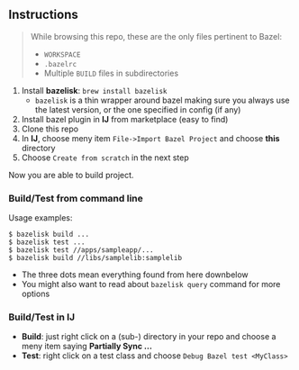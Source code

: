 ## Instructions

> While browsing this repo, these are the only files pertinent to Bazel:
> - `WORKSPACE`
> - `.bazelrc`
> - Multiple `BUILD` files in subdirectories

1. Install **bazelisk**: `brew install bazelisk`
    -  `bazelisk` is a thin wrapper around bazel making sure you always use the latest version, or the one specified in config (if any) 
2. Install bazel plugin in **IJ** from marketplace (easy to find)
3. Clone this repo
4. In **IJ**, choose meny item `File->Import Bazel Project` and choose **this** directory
5. Choose `Create from scratch` in the next step

Now you are able to build project.

### Build/Test from command line

Usage examples: 
```
$ bazelisk build ...
$ bazelisk test ...
$ bazelisk test //apps/sampleapp/...
$ bazelisk build //libs/samplelib:samplelib
```


- The three dots mean everything found from here downbelow
- You might also want to read about `bazelisk query` command for more options


### Build/Test in IJ 

- **Build**: just right click on a (sub-) directory in your repo and choose a meny item saying **Partially Sync ...**
- **Test**: right click on a test class and choose `Debug Bazel test <MyClass>` 